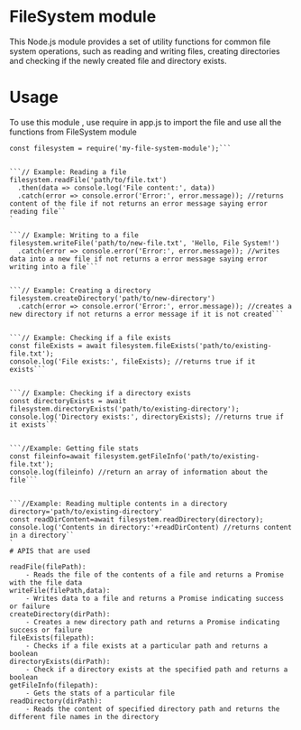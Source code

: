 # FileSystem module
This Node.js module provides a set of utility functions for common file system operations, such as reading and writing files, creating directories and checking if the newly created file and directory exists. 

# Usage
To use this module , use require in app.js to import the file and use all the functions from FileSystem module

```// Importing the file system module
const filesystem = require('my-file-system-module');```


```// Example: Reading a file
filesystem.readFile('path/to/file.txt')
  .then(data => console.log('File content:', data))
  .catch(error => console.error('Error:', error.message)); //returns content of the file if not returns an error message saying error reading file``
`

```// Example: Writing to a file
filesystem.writeFile('path/to/new-file.txt', 'Hello, File System!')
  .catch(error => console.error('Error:', error.message)); //writes data into a new file if not returns a error message saying error writing into a file```


```// Example: Creating a directory
filesystem.createDirectory('path/to/new-directory')
  .catch(error => console.error('Error:', error.message)); //creates a new directory if not returns a error message if it is not created```


```// Example: Checking if a file exists
const fileExists = await filesystem.fileExists('path/to/existing-file.txt');
console.log('File exists:', fileExists); //returns true if it exists```


```// Example: Checking if a directory exists
const directoryExists = await filesystem.directoryExists('path/to/existing-directory');
console.log('Directory exists:', directoryExists); //returns true if it exists```


```//Example: Getting file stats
const fileinfo=await filesystem.getFileInfo('path/to/existing-file.txt');
console.log(fileinfo) //return an array of information about the file```


```//Example: Reading multiple contents in a directory
directory='path/to/existing-directory'
const readDirContent=await filesystem.readDirectory(directory);
console.log('Contents in directory:'+readDirContent) //returns content in a directory``
`
# APIS that are used

readFile(filePath):
    - Reads the file of the contents of a file and returns a Promise with the file data
writeFile(filePath,data):
    - Writes data to a file and returns a Promise indicating success or failure
createDirectory(dirPath):
    - Creates a new directory path and returns a Promise indicating success or failure
fileExists(filepath):
    - Checks if a file exists at a particular path and returns a boolean
directoryExists(dirPath):
    - Check if a directory exists at the specified path and returns a boolean
getFileInfo(filepath):
    - Gets the stats of a particular file
readDirectory(dirPath):
    - Reads the content of specified directory path and returns the different file names in the directory



